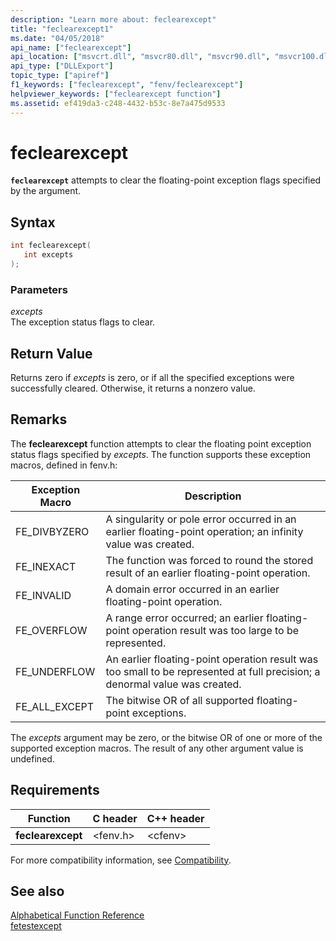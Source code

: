 ```yaml
---
description: "Learn more about: feclearexcept"
title: "feclearexcept1"
ms.date: "04/05/2018"
api_name: ["feclearexcept"]
api_location: ["msvcrt.dll", "msvcr80.dll", "msvcr90.dll", "msvcr100.dll", "msvcr100_clr0400.dll", "msvcr110.dll", "msvcr110_clr0400.dll", "msvcr120.dll", "msvcr120_clr0400.dll", "ucrtbase.dll", "api-ms-win-crt-runtime-l1-1-0.dll"]
api_type: ["DLLExport"]
topic_type: ["apiref"]
f1_keywords: ["feclearexcept", "fenv/feclearexcept"]
helpviewer_keywords: ["feclearexcept function"]
ms.assetid: ef419da3-c248-4432-b53c-8e7a475d9533
---
```

# feclearexcept

**`feclearexcept`** attempts to clear the floating-point exception flags specified by the argument.

## Syntax

```C
int feclearexcept(
   int excepts
);
```

### Parameters

*excepts*<br/>
The exception status flags to clear.

## Return Value

Returns zero if *excepts* is zero, or if all the specified exceptions were successfully cleared. Otherwise, it returns a nonzero value.

## Remarks

The **feclearexcept** function attempts to clear the floating point exception status flags specified by *excepts*. The function supports these exception macros, defined in fenv.h:

|Exception Macro|Description|
|---------------------|-----------------|
|FE_DIVBYZERO|A singularity or pole error occurred in an earlier floating-point operation; an infinity value was created.|
|FE_INEXACT|The function was forced to round the stored result of an earlier floating-point operation.|
|FE_INVALID|A domain error occurred in an earlier floating-point operation.|
|FE_OVERFLOW|A range error occurred; an earlier floating-point operation result was too large to be represented.|
|FE_UNDERFLOW|An earlier floating-point operation result was too small to be represented at full precision; a denormal value was created.|
|FE_ALL_EXCEPT|The bitwise OR of all supported floating-point exceptions.|

The *excepts* argument may be zero, or the bitwise OR of one or more of the supported exception macros. The result of any other argument value is undefined.

## Requirements

|Function|C header|C++ header|
|--------------|--------------|------------------|
|**feclearexcept**|\<fenv.h>|\<cfenv>|

For more compatibility information, see [Compatibility](../../c-runtime-library/compatibility.md).

## See also

[Alphabetical Function Reference](crt-alphabetical-function-reference.md)<br/>
[fetestexcept](fetestexcept1.md)<br/>
